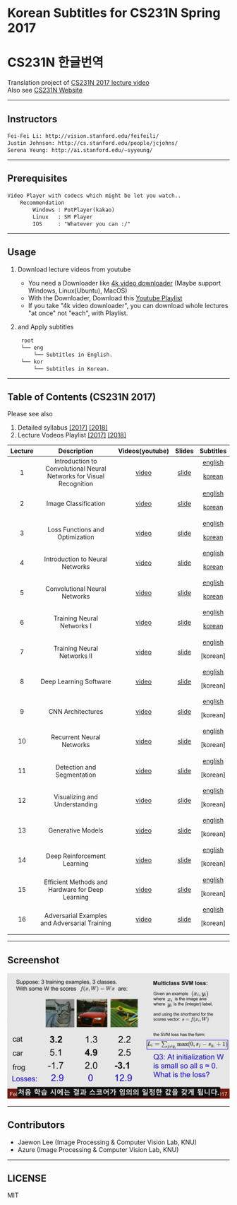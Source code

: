 # Korean Subtitles for CS231N Spring 2017 
# CS231N 한글번역 
Translation project of [CS231N 2017 lecture video](https://www.youtube.com/playlist?list=PLC1qU-LWwrF64f4QKQT-Vg5Wr4qEE1Zxk)  
Also see [CS231N Website](http://cs231n.stanford.edu/)

----------
## Instructors
    Fei-Fei Li: http://vision.stanford.edu/feifeili/  
    Justin Johnson: http://cs.stanford.edu/people/jcjohns/  
    Serena Yeung: http://ai.stanford.edu/~syyeung/  

----------
## Prerequisites
    Video Player with codecs which might be let you watch..
        Recommendation
            Windows : PotPlayer(kakao)
            Linux   : SM Player
            IOS     : "Whatever you can :/"

----------
## Usage

1. Download lecture videos from youtube
    - You need a Downloader like [4k video downloader](https://www.4kdownload.com/ko/products/product-videodownloader) (Maybe support Windows, Linux(Ubuntu), MacOS)
    - With the Downloader, Download this [Youtube Playlist](https://www.youtube.com/playlist?list=PLC1qU-LWwrF64f4QKQT-Vg5Wr4qEE1Zxk) 
    - If you take "4k video downloader", you can download whole lectures "at once" not "each", with Playlist.      
    
2. and Apply subtitles  


        root
        └── eng
            └── Subtitles in English.
        └── kor 
            └── Subtitles in Korean.

----------
## Table of Contents (CS231N 2017)


 Please see also
1. Detailed syllabus 
 [[2017]](http://cs231n.stanford.edu/2017/syllabus.html) 
 [[2018]](http://cs231n.stanford.edu/syllabus.html)
2. Lecture Vodeos Playlist
[[2017]](https://www.youtube.com/playlist?list=PLC1qU-LWwrF64f4QKQT-Vg5Wr4qEE1Zxk) 
[[2018]](https://www.youtube.com/playlist?list=PLkt2uSq6rBVctENoVBg1TpCC7OQi31AlC)

| Lecture  | Description       |Videos(youtube)      |Slides      | Subtitles|
|:--------:|:-----------------:|:-----------:|:--------:|:--------:|
| 1        |Introduction to Convolutional Neural Networks for Visual Recognition|[video](https://www.youtube.com/watch?v=vT1JzLTH4G4&t=0s&index=1&list=PLC1qU-LWwrF64f4QKQT-Vg5Wr4qEE1Zxk)|[slide](http://cs231n.stanford.edu/slides/2017/cs231n_2017_lecture1.pdf)|[english](https://github.com/insurgent92/cs231n_spring_2017/blob/master/eng/Lecture%201%20_%20Introduction%20to%20Convolutional%20Neural%20Networks%20for%20Visual%20Recognition.srt)<p>[korean](https://github.com/insurgent92/CS231N_17_KOR_SUB/blob/master/kor/Lecture%201%20%20%20Introduction%20to%20Convolutional%20Neural%20Networks%20for%20Visual%20Recognition.ko.srt)
| 2        |Image Classification|[video](https://www.youtube.com/watch?v=OoUX-nOEjG0&list=PLC1qU-LWwrF64f4QKQT-Vg5Wr4qEE1Zxk&index=1)|[slide](http://cs231n.stanford.edu/slides/2017/cs231n_2017_lecture2.pdf)|[english](https://github.com/insurgent92/cs231n_spring_2017/blob/master/eng/Lecture%202%20_%20Image%20Classification.srt)<p>[korean](https://github.com/insurgent92/CS231N_17_KOR_SUB/blob/master/kor/Lecture%202%20%20%20Image%20Classification.ko.srt)
| 3        |Loss Functions and Optimization|[video](https://www.youtube.com/watch?v=h7iBpEHGVNc&index=2&list=PLC1qU-LWwrF64f4QKQT-Vg5Wr4qEE1Zxk)|[slide](http://cs231n.stanford.edu/slides/2017/cs231n_2017_lecture3.pdf)|[english](https://github.com/insurgent92/cs231n_spring_2017/blob/master/eng/Lecture%203%20_%20Loss%20Functions%20and%20Optimization.srt)<p>[korean](https://github.com/insurgent92/CS231N_17_KOR_SUB/blob/master/kor/Lecture%203%20%20%20Loss%20Functions%20and%20Optimization.ko.srt)
| 4        |Introduction to Neural Networks|[video](https://www.youtube.com/watch?v=d14TUNcbn1k&index=3&list=PLC1qU-LWwrF64f4QKQT-Vg5Wr4qEE1Zxk)|[slide](http://cs231n.stanford.edu/slides/2017/cs231n_2017_lecture4.pdf)|[english](https://github.com/insurgent92/cs231n_spring_2017/blob/master/eng/Lecture%204%20_%20Introduction%20to%20Neural%20Networks.srt)<p>[korean](https://github.com/insurgent92/CS231N_17_KOR_SUB/blob/master/kor/Lecture%204%20%20%20Introduction%20to%20Neural%20Networks.ko.srt)
| 5        |Convolutional Neural Networks|[video](https://www.youtube.com/watch?v=bNb2fEVKeEo&list=PLC1qU-LWwrF64f4QKQT-Vg5Wr4qEE1Zxk&index=4)|[slide](http://cs231n.stanford.edu/slides/2017/cs231n_2017_lecture5.pdf)|[english](https://github.com/insurgent92/cs231n_spring_2017/blob/master/eng/Lecture%205%20_%20Convolutional%20Neural%20Networks.srt)<p>[korean](https://github.com/insurgent92/CS231N_17_KOR_SUB/blob/master/kor/Lecture%205%20%20%20Convolutional%20Neural%20Networks.ko.srt)
| 6        |Training Neural Networks I|[video](https://www.youtube.com/watch?v=wEoyxE0GP2M&index=5&list=PLC1qU-LWwrF64f4QKQT-Vg5Wr4qEE1Zxk)|[slide](http://cs231n.stanford.edu/slides/2017/cs231n_2017_lecture6.pdf)|[english](https://github.com/insurgent92/cs231n_spring_2017/blob/master/eng/Lecture%206%20_%20Training%20Neural%20Networks%20I.srt)<p>[korean](https://github.com/insurgent92/CS231N_17_KOR_SUB/blob/master/kor/Lecture%206%20%20%20Training%20Neural%20Networks%20I.ko.srt)
| 7        |Training Neural Networks II|[video](https://www.youtube.com/watch?v=_JB0AO7QxSA&list=PLC1qU-LWwrF64f4QKQT-Vg5Wr4qEE1Zxk&index=6)|[slide](http://cs231n.stanford.edu/slides/2017/cs231n_2017_lecture7.pdf)|[english](https://github.com/insurgent92/cs231n_spring_2017/blob/master/eng/Lecture%207%20_%20Training%20Neural%20Networks%20II.srt)<p>[korean]
| 8        |Deep Learning Software|[video](https://www.youtube.com/watch?v=6SlgtELqOWc&list=PLC1qU-LWwrF64f4QKQT-Vg5Wr4qEE1Zxk&index=7)|[slide](http://cs231n.stanford.edu/slides/2017/cs231n_2017_lecture8.pdf)|[english](https://github.com/insurgent92/cs231n_spring_2017/blob/master/eng/Lecture%208%20_%20Deep%20Learning%20Software.srt)<p>[korean]
| 9        |CNN Architectures|[video](https://www.youtube.com/watch?v=DAOcjicFr1Y&index=8&list=PLC1qU-LWwrF64f4QKQT-Vg5Wr4qEE1Zxk)|[slide](http://cs231n.stanford.edu/slides/2017/cs231n_2017_lecture9.pdf)|[english](https://github.com/insurgent92/cs231n_spring_2017/blob/master/eng/Lecture%209%20_%20CNN%20Architectures.srt)<p>[korean]
| 10       |Recurrent Neural Networks|[video](https://www.youtube.com/watch?v=6niqTuYFZLQ&list=PLC1qU-LWwrF64f4QKQT-Vg5Wr4qEE1Zxk&index=9)|[slide](http://cs231n.stanford.edu/slides/2017/cs231n_2017_lecture10.pdf)|[english](https://github.com/insurgent92/cs231n_spring_2017/blob/master/eng/Lecture%2010%20_%20Recurrent%20Neural%20Networks.srt)<p>[korean]
| 11       |Detection and Segmentation|[video](https://www.youtube.com/watch?v=nDPWywWRIRo&index=10&list=PLC1qU-LWwrF64f4QKQT-Vg5Wr4qEE1Zxk)|[slide](http://cs231n.stanford.edu/slides/2017/cs231n_2017_lecture11.pdf)|[english](https://github.com/insurgent92/cs231n_spring_2017/blob/master/eng/Lecture%2011%20_%20Detection%20and%20Segmentation.srt)<p>[korean]
| 12       | Visualizing and Understanding|[video](https://www.youtube.com/watch?v=6wcs6szJWMY&index=11&list=PLC1qU-LWwrF64f4QKQT-Vg5Wr4qEE1Zxk)|[slide](http://cs231n.stanford.edu/slides/2017/cs231n_2017_lecture12.pdf)|[english](https://github.com/insurgent92/cs231n_spring_2017/blob/master/eng/Lecture%2012%20_%20Visualizing%20and%20Understanding.srt)<p>[korean]
| 13       |Generative Models|[video](https://www.youtube.com/watch?v=5WoItGTWV54&list=PLC1qU-LWwrF64f4QKQT-Vg5Wr4qEE1Zxk&index=12)|[slide](http://cs231n.stanford.edu/slides/2017/cs231n_2017_lecture13.pdf)|[english](https://github.com/insurgent92/cs231n_spring_2017/blob/master/eng/Lecture%2013%20_%20Generative%20Models.srt)<p>[korean]
| 14       |Deep Reinforcement Learning|[video](https://www.youtube.com/watch?v=lvoHnicueoE&index=13&list=PLC1qU-LWwrF64f4QKQT-Vg5Wr4qEE1Zxk)|[slide](http://cs231n.stanford.edu/slides/2017/cs231n_2017_lecture14.pdf)|[english](https://github.com/insurgent92/cs231n_spring_2017/blob/master/eng/Lecture%2014%20_%20Deep%20Reinforcement%20Learning.srt)<p>[korean]
| 15       |Efficient Methods and Hardware for Deep Learning|[video](https://www.youtube.com/watch?v=eZdOkDtYMoo&index=14&list=PLC1qU-LWwrF64f4QKQT-Vg5Wr4qEE1Zxk)|[slide](http://cs231n.stanford.edu/slides/2017/cs231n_2017_lecture15.pdf)|[english](https://github.com/insurgent92/cs231n_spring_2017/blob/master/eng/Lecture%2015%20_%20Efficient%20Methods%20and%20Hardware%20for%20Deep%20Learning.srt)<p>[korean]
| 16       |Adversarial Examples and Adversarial Training|[video](https://www.youtube.com/watch?v=CIfsB_EYsVI&list=PLC1qU-LWwrF64f4QKQT-Vg5Wr4qEE1Zxk&index=15)|[slide](http://cs231n.stanford.edu/slides/2017/cs231n_2017_lecture16.pdf)|[english](https://github.com/insurgent92/cs231n_spring_2017/blob/master/eng/Lecture%2016%20_%20Adversarial%20Examples%20and%20Adversarial%20Training.srt)<p>[korean]




----------
## Screenshot

![alt_tag](samples.png)

----------
## Contributors
- Jaewon Lee (Image Processing & Computer Vision Lab, KNU)
- Azure (Image Processing & Computer Vision Lab, KNU)
----------

## LICENSE
MIT
